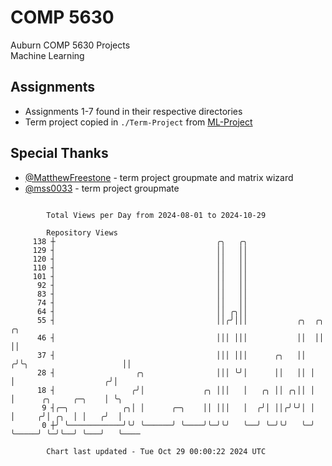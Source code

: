 # COMP 5630
Auburn COMP 5630 Projects  
Machine Learning

## Assignments
- Assignments 1-7 found in their respective directories
- Term project copied in `./Term-Project` from [ML-Project](https://github.com/wumphlett/ML-Project)

## Special Thanks
- [@MatthewFreestone](https://github.com/MatthewFreestone) - term project groupmate and matrix wizard
- [@mss0033](https://github.com/mss0033) - term project groupmate

```

        Total Views per Day from 2024-08-01 to 2024-10-29

        Repository Views
     138 ┼                                    ╭╮   ╭╮
     129 ┤                                    ││   ││
     120 ┤                                    ││   ││
     110 ┤                                    ││   ││
     101 ┤                                    ││   ││
      92 ┤                                    ││   ││
      83 ┤                                    ││   ││
      74 ┤                                    ││   ││
      64 ┤                                    ││ ╭╮││
      55 ┤                                    ││╭╯│││           ╭╮  ╭╮                      ╭╮
      46 ┤                                    │││ │││           ││  ││                      ││
      37 ┤                                    │││ │││      ╭╮   ││ ╭╯╰╮                     ││
      28 ┤                  ╭╮                │││ ╰╯│      ││   ││ │  │                    ╭╯│
      18 ┤                 ╭╯│             ╭╮ │││   │   ╭╮ ││ ╭╮││ │  │      ╭╮     ╭─╮    │ ╰╮
       9 ┤╭─╮            ╭╮│ │      ╭─╮    ││ │││   │  ╭╯│ ││╭╯╰╯│ │  │     ╭╯│ ╭╮  │ │   ╭╯  │
       0 ┼╯ ╰────────────╯╰╯ ╰──────╯ ╰────╯╰─╯╰╯   ╰──╯ ╰─╯╰╯   ╰─╯  ╰─────╯ ╰─╯╰──╯ ╰───╯   ╰────

        Chart last updated - Tue Oct 29 00:00:22 2024 UTC
        
```
